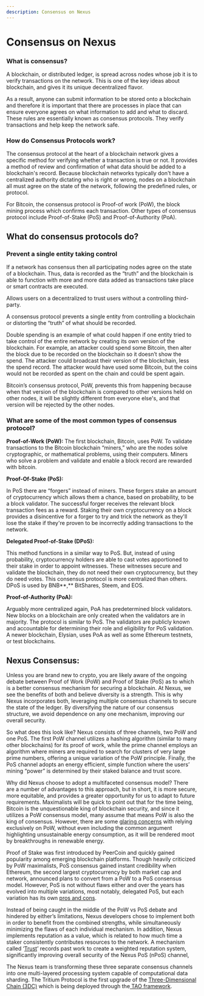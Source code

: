 ```yaml
---
description: Consensus on Nexus
---
```


# Consensus on Nexus

### What is consensus?

A blockchain, or distributed ledger, is spread across nodes whose job it is to verify transactions on the network. This is one of the key ideas about blockchain, and gives it its unique decentralized flavor.

As a result, anyone can submit information to be stored onto a blockchain and therefore it is important that there are processes in place that can ensure everyone agrees on what information to add and what to discard. These rules are essentially known as consensus protocols. They verify transactions and help keep the network safe.&#x20;

### How do Consensus Protocols work?

The consensus protocol at the heart of a blockchain network gives a specific method for verifying whether a transaction is true or not. It provides a method of review and confirmation of what data should be added to a blockchain's record. Because blockchain networks typically don't have a centralized authority dictating who is right or wrong, nodes on a blockchain all must agree on the state of the network, following the predefined rules, or protocol.

For Bitcoin, the consensus protocol is Proof-of work (PoW), the block mining process which confirms each transaction. Other types of consensus protocol include Proof-of-Stake (PoS) and Proof-of-Authority (PoA).

## What do consensus protocols do?

### **Prevent a single entity taking control**

If a network has consensus then all participating nodes agree on the state of a blockchain. Thus, data is recorded as the “truth” and the blockchain is able to function with more and more data added as transactions take place or smart contracts are executed.

Allows users on a decentralized to trust users without a controlling third-party.&#x20;

A consensus protocol prevents a single entity from controlling a blockchain or distorting the “truth” of what should be recorded.

Double spending is an example of what could happen if one entity tried to take control of the entire network by creating its own version of the blockchain. For example, an attacker could spend some Bitcoin, then alter the block due to be recorded on the blockchain so it doesn’t show the spend. The attacker could broadcast their version of the blockchain, less the spend record. The attacker would have used some Bitcoin, but the coins would not be recorded as spent on the chain and could be spent again.

Bitcoin’s consensus protocol, PoW, prevents this from happening because when that version of the blockchain is compared to other versions held on other nodes, it will be slightly different from everyone else's, and that version will be rejected by the other nodes. &#x20;

### **What are some of the most common types of consensus protocol?**

**Proof-of-Work (PoW):** The first blockchain, Bitcoin, uses PoW. To validate transactions to the Bitcoin blockchain “miners,” who are the nodes solve cryptographic, or mathematical problems, using their computers. Miners who solve a problem and validate and enable a block record are rewarded with bitcoin.

**Proof-Of-Stake (PoS):**&#x20;

In PoS there are “forgers” instead of miners. These forgers stake an amount of cryptocurrency which allows them a chance, based on probability, to be a block validator. The successful forger receives the relevant block transaction fees as a reward. Staking their own cryptocurrency on a block provides a disincentive for a forger to try and trick the network as they'll lose the stake if they're proven to be incorrectly adding transactions to the network.&#x20;

**Delegated Proof-of-Stake (DPoS):**

This method functions in a similar way to PoS. But, instead of using probability, cryptocurrency holders are able to cast votes apportioned to their stake in order to appoint witnesses. These witnesses secure and validate the blockchain, they do not need their own cryptocurrency, but they do need votes.  This consensus protocol is more centralized than others. DPoS is used by BNB**,** BitShares, Steem, and EOS.

**Proof-of-Authority (PoA):**

Arguably more centralized again, PoA has predetermined block validators. New blocks on a blockchain are only created when the validators are in majority. The protocol is similar to PoS. The validators are publicly known and accountable for determining their role and eligibility for PoS validation. A newer blockchain, Elysian, uses PoA as well as some Ethereum testnets, or test blockchains.

## Nexus Consensus:

Unless you are brand new to crypto, you are likely aware of the ongoing debate between Proof of Work (PoW) and Proof of Stake (PoS) as to which is a better consensus mechanism for securing a blockchain. At Nexus, we see the benefits of both and believe diversity is a strength. This is why Nexus incorporates both, leveraging multiple consensus channels to secure the state of the ledger. By diversifying the nature of our consensus structure, we avoid dependence on any one mechanism, improving our overall security.

So what does this look like? Nexus consists of three channels, two PoW and one PoS. The first PoW channel utilizes a hashing algorithm (similar to many other blockchains) for its proof of work, while the prime channel employs an algorithm where miners are required to search for clusters of very large prime numbers, offering a unique variation of the PoW principle. Finally, the PoS channel adopts an energy efficient, simple function where the users’ mining “power” is determined by their staked balance and trust score.&#x20;

Why did Nexus choose to adopt a multifaceted consensus model? There are a number of advantages to this approach, but in short, it is more secure, more equitable, and provides a greater opportunity for us to adapt to future requirements. Maximalists will be quick to point out that for the time being, Bitcoin is the unquestionable king of blockchain security, and since it utilizes a PoW consensus model, many assume that means PoW is also the king of consensus. However, there are some [glaring concerns](https://hackernoon.com/proof-of-work-or-proof-of-waste-9c1710b7f025) with relying exclusively on PoW, without even including the common argument highlighting unsustainable energy consumption, as it will be rendered moot by breakthroughs in renewable energy.

Proof of Stake was first introduced by PeerCoin and quickly gained popularity among emerging blockchain platforms. Though heavily criticized by PoW maximalists, PoS consensus gained instant credibility when Ethereum, the second largest cryptocurrency by both market cap and network, announced plans to convert from a PoW to a PoS consensus model. However, PoS is not without flaws either and over the years has evolved into multiple variations, most notably, delegated PoS, but each variation has its own [pros and cons](https://coincodex.com/article/7142/what-is-proof-of-stake/).

Instead of being caught in the middle of the PoW vs PoS debate and hindered by either’s limitations, Nexus developers chose to implement both in order to benefit from the combined strengths, while simultaneously minimizing the flaws of each individual mechanism. In addition, Nexus implements reputation as a value, which is related to how much time a staker consistently contributes resources to the network. A mechanism called ‘[Trust](https://tech.nexus.io/trust)’ records past work to create a weighted reputation system, significantly improving overall security of the Nexus PoS (nPoS) channel,

The Nexus team is transforming these three separate consensus channels into one multi-layered processing system capable of computational data sharding. The Tritium Protocol is the first upgrade of the [Three-Dimensional Chain (3DC)](https://tech.nexus.io/3dc) which is being deployed through the[ TAO framework](https://tech.nexus.io/roadmap).
